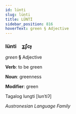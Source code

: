 ```yaml
---
id: lünti
slug: lünti
title: LÜNTİ
sidebar_position: 816
hoverText: green § Adjective
---
```


### lünti&emsp;<span kind="abugida">ʓ̃ʄcɟ</span>

*green* **§** Adjective

**Verb**: to be green

**Noun**: greenness

**Modifier**: green

Tagalog lungti [lʊnˈtiʔ]

*Austronesian Language Family*